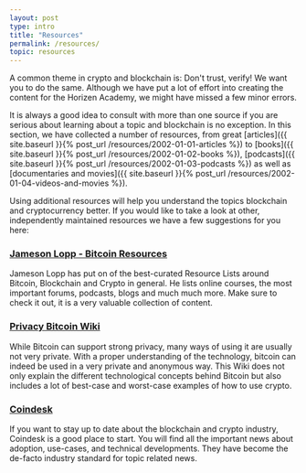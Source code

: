 ```yaml
---
layout: post
type: intro
title: "Resources"
permalink: /resources/
topic: resources
---
```


A common theme in crypto and blockchain is: Don't trust, verify!  We want you to do the same. Although we have put a lot of effort into creating the content for the Horizen Academy, we might have missed a few minor errors. 

It is always a good idea to consult with more than one source if you are serious about learning about a topic and blockchain is no exception. In this section, we have collected a number of resources, from great [articles]({{ site.baseurl }}{% post_url /resources/2002-01-01-articles %}) to [books]({{ site.baseurl }}{% post_url /resources/2002-01-02-books %}), [podcasts]({{ site.baseurl }}{% post_url /resources/2002-01-03-podcasts %}) as well as [documentaries and movies]({{ site.baseurl }}{% post_url /resources/2002-01-04-videos-and-movies %}). 

Using additional resources will help you understand the topics blockchain and cryptocurrency better. If you would like to take a look at other, independently maintained resources we have a few suggestions for you here:



### [Jameson Lopp - Bitcoin Resources](https://lopp.net/bitcoin.html)

Jameson Lopp has put on of the best-curated Resource Lists around Bitcoin, Blockchain and Crypto in general. He lists online courses, the most important forums, podcasts, blogs and much much more. Make sure to check it out, it is a very valuable collection of content.

### [Privacy Bitcoin Wiki](https://en.bitcoin.it/wiki/Privacy)

While Bitcoin can support strong privacy, many ways of using it are usually not very private. With a proper understanding of the technology, bitcoin can indeed be used in a very private and anonymous way. This Wiki does not only explain the different technological concepts behind Bitcoin but also includes a lot of best-case and worst-case examples of how to use crypto.

### [Coindesk](https://www.coindesk.com/)

If you want to stay up to date about the blockchain and crypto industry, Coindesk is a good place to start. You will find all the important news about adoption, use-cases, and technical developments. They have become the de-facto industry standard for topic related news.
